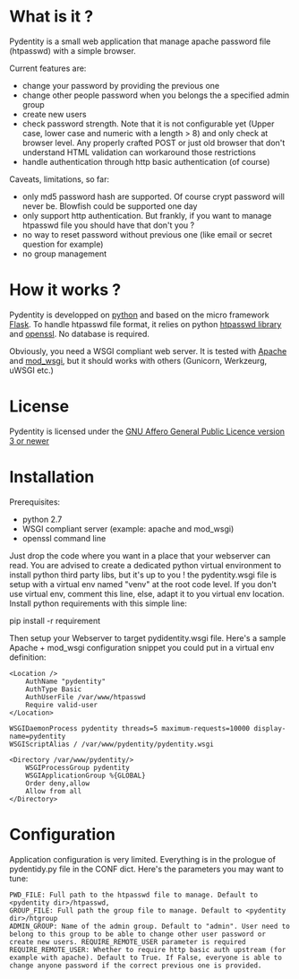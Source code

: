 # What is it ?

Pydentity is a small web application that manage apache password file (htpasswd) with 
a simple browser.

Current features are:

- change your password by providing the previous one
- change other people password when you belongs the a specified admin group
- create new users
- check password strength. Note that it is not configurable yet (Upper case, lower case and numeric with a length > 8) and
only check at browser level. Any properly crafted POST or just old browser that don't understand HTML validation can
 workaround those restrictions
- handle authentication through http basic authentication (of course)

Caveats, limitations, so far:

- only md5 password hash are supported. Of course crypt password will never be. Blowfish could be supported one day
- only support http authentication. But frankly, if you want to manage htpasswd file you should have that don't you ?
- no way to reset password without previous one (like email or secret question for example)
- no group management

# How it works ?

Pydentity is developped on [python](http://www.python.org) and based on the micro framework [Flask](http://flask.pocoo.org/).
To handle htpasswd file format, it relies on python [htpasswd library](https://github.com/thesharp/htpasswd)
and [openssl](https://www.openssl.org/). No database is required.

Obviously, you need a WSGI compliant web server. It is tested with [Apache](http://httpd.apache.org/)
and [mod_wsgi](http://code.google.com/p/modwsgi/), but it should works with others (Gunicorn, Werkzeurg, uWSGI etc.)


# License

Pydentity is licensed under the [GNU Affero General Public Licence version 3 or newer](http://www.gnu.org/licenses/agpl-3.0.html)

# Installation

Prerequisites: 

- python 2.7
- WSGI compliant server (example: apache and mod_wsgi)
- openssl command line

Just drop the code where you want in a place that your webserver can read. You are advised to create a dedicated python
virtual environment to install python third party libs, but it's up to you ! the pydentity.wsgi file is setup with a
virtual env named "venv" at the root code level. If you don't use virtual env, comment this line, else, adapt it 
to you virtual env location. Install python requirements with this simple line:
 
 pip install -r requirement

Then setup your Webserver to target pydidentity.wsgi file. Here's a sample Apache + mod_wsgi configuration snippet
you could put in a virtual env definition:

    <Location />
        AuthName "pydentity"
        AuthType Basic
        AuthUserFile /var/www/htpasswd
        Require valid-user
    </Location>

    WSGIDaemonProcess pydentity threads=5 maximum-requests=10000 display-name=pydentity
    WSGIScriptAlias / /var/www/pydentity/pydentity.wsgi

    <Directory /var/www/pydentity/>
        WSGIProcessGroup pydentity
        WSGIApplicationGroup %{GLOBAL}
        Order deny,allow
        Allow from all
    </Directory>


# Configuration

Application configuration is very limited. Everything is in the prologue of pydentidy.py file in the CONF dict.
Here's the parameters you may want to tune:

    PWD_FILE: Full path to the htpasswd file to manage. Default to <pydentity dir>/htpasswd,
    GROUP_FILE: Full path the group file to manage. Default to <pydentity dir>/htgroup
    ADMIN_GROUP: Name of the admin group. Default to "admin". User need to belong to this group to be able to change other user password or create new users. REQUIRE_REMOTE_USER parameter is required
    REQUIRE_REMOTE_USER: Whether to require http basic auth upstream (for example with apache). Default to True. If False, everyone is able to change anyone password if the correct previous one is provided.
